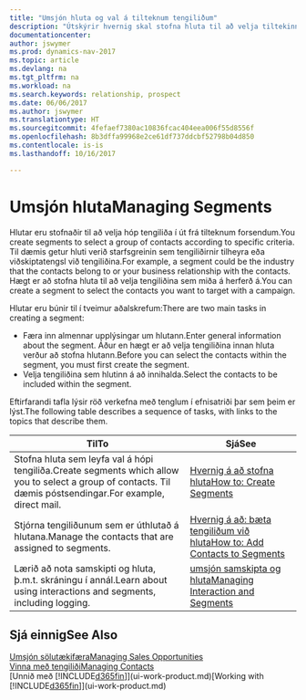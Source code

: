 ```yaml
---
title: "Umsjón hluta og val á tilteknum tengiliðum"
description: "Útskýrir hvernig skal stofna hluta til að velja tiltekinn hóp tengiliða út frá sérstökum forsendum, t.d. tengiliðir sem tilheyra tilteknum iðnaði sem þú vilt ná sambandi við."
documentationcenter: 
author: jswymer
ms.prod: dynamics-nav-2017
ms.topic: article
ms.devlang: na
ms.tgt_pltfrm: na
ms.workload: na
ms.search.keywords: relationship, prospect
ms.date: 06/06/2017
ms.author: jswymer
ms.translationtype: HT
ms.sourcegitcommit: 4fefaef7380ac10836fcac404eea006f55d8556f
ms.openlocfilehash: 8b3dffa99968e2ce61df737ddcbf52798b04d850
ms.contentlocale: is-is
ms.lasthandoff: 10/16/2017

---
```

# <a name="managing-segments"></a><span data-ttu-id="71315-103">Umsjón hluta</span><span class="sxs-lookup"><span data-stu-id="71315-103">Managing Segments</span></span>
<span data-ttu-id="71315-104">Hlutar eru stofnaðir til að velja hóp tengiliða í út frá tilteknum forsendum.</span><span class="sxs-lookup"><span data-stu-id="71315-104">You create segments to select a group of contacts according to specific criteria.</span></span> <span data-ttu-id="71315-105">Til dæmis getur hluti verið starfsgreinin sem tengiliðirnir tilheyra eða viðskiptatengsl við tengiliðina.</span><span class="sxs-lookup"><span data-stu-id="71315-105">For example, a segment could be the industry that the contacts belong to or your business relationship with the contacts.</span></span> <span data-ttu-id="71315-106">Hægt er að stofna hluta til að velja tengiliðina sem miða á herferð á.</span><span class="sxs-lookup"><span data-stu-id="71315-106">You can create a segment to select the contacts you want to target with a campaign.</span></span>

<span data-ttu-id="71315-107">Hlutar eru búnir til í tveimur aðalskrefum:</span><span class="sxs-lookup"><span data-stu-id="71315-107">There are two main tasks in creating a segment:</span></span>

* <span data-ttu-id="71315-108">Færa inn almennar upplýsingar um hlutann.</span><span class="sxs-lookup"><span data-stu-id="71315-108">Enter general information about the segment.</span></span> <span data-ttu-id="71315-109">Áður en hægt er að velja tengiliðina innan hluta verður að stofna hlutann.</span><span class="sxs-lookup"><span data-stu-id="71315-109">Before you can select the contacts within the segment, you must first create the segment.</span></span>
* <span data-ttu-id="71315-110">Velja tengiliðina sem hlutinn á að innihalda.</span><span class="sxs-lookup"><span data-stu-id="71315-110">Select the contacts to be included within the segment.</span></span>

<span data-ttu-id="71315-111">Eftirfarandi tafla lýsir röð verkefna með tenglum í efnisatriði þar sem þeim er lýst.</span><span class="sxs-lookup"><span data-stu-id="71315-111">The following table describes a sequence of tasks, with links to the topics that describe them.</span></span> 

| <span data-ttu-id="71315-112">Til</span><span class="sxs-lookup"><span data-stu-id="71315-112">To</span></span> | <span data-ttu-id="71315-113">Sjá</span><span class="sxs-lookup"><span data-stu-id="71315-113">See</span></span> |
| --- | --- |
| <span data-ttu-id="71315-114">Stofna hluta sem leyfa val á hópi tengiliða.</span><span class="sxs-lookup"><span data-stu-id="71315-114">Create segments which allow you to select a group of contacts.</span></span> <span data-ttu-id="71315-115">Til dæmis póstsendingar.</span><span class="sxs-lookup"><span data-stu-id="71315-115">For example, direct mail.</span></span> |[<span data-ttu-id="71315-116">Hvernig á að stofna hluta</span><span class="sxs-lookup"><span data-stu-id="71315-116">How to: Create Segments</span></span>](marketing-how-create-segment.md) |
| <span data-ttu-id="71315-117">Stjórna tengiliðunum sem er úthlutað á hlutana.</span><span class="sxs-lookup"><span data-stu-id="71315-117">Manage the contacts that are assigned to segments.</span></span> |[<span data-ttu-id="71315-118">Hvernig á að: bæta tengiliðum við hluta</span><span class="sxs-lookup"><span data-stu-id="71315-118">How to: Add Contacts to Segments</span></span>](marketing-add-contact-segment.md) |
| <span data-ttu-id="71315-119">Lærið að nota samskipti og hluta, þ.m.t. skráningu í annál.</span><span class="sxs-lookup"><span data-stu-id="71315-119">Learn about using interactions and segments, including logging.</span></span> |[<span data-ttu-id="71315-120">umsjón samskipta og hluta</span><span class="sxs-lookup"><span data-stu-id="71315-120">Managing Interaction and Segments</span></span>](marketing-interaction-segments.md) |

## <a name="see-also"></a><span data-ttu-id="71315-121">Sjá einnig</span><span class="sxs-lookup"><span data-stu-id="71315-121">See Also</span></span>
[<span data-ttu-id="71315-122">Umsjón sölutækifæra</span><span class="sxs-lookup"><span data-stu-id="71315-122">Managing Sales Opportunities</span></span>](marketing-manage-sales-opportunities.md)  
[<span data-ttu-id="71315-123">Vinna með tengiliði</span><span class="sxs-lookup"><span data-stu-id="71315-123">Managing Contacts</span></span>](marketing-contacts.md)  
<span data-ttu-id="71315-124">[Unnið með [!INCLUDE[d365fin](includes/d365fin_md.md)]](ui-work-product.md)</span><span class="sxs-lookup"><span data-stu-id="71315-124">[Working with [!INCLUDE[d365fin](includes/d365fin_md.md)]](ui-work-product.md)</span></span>

